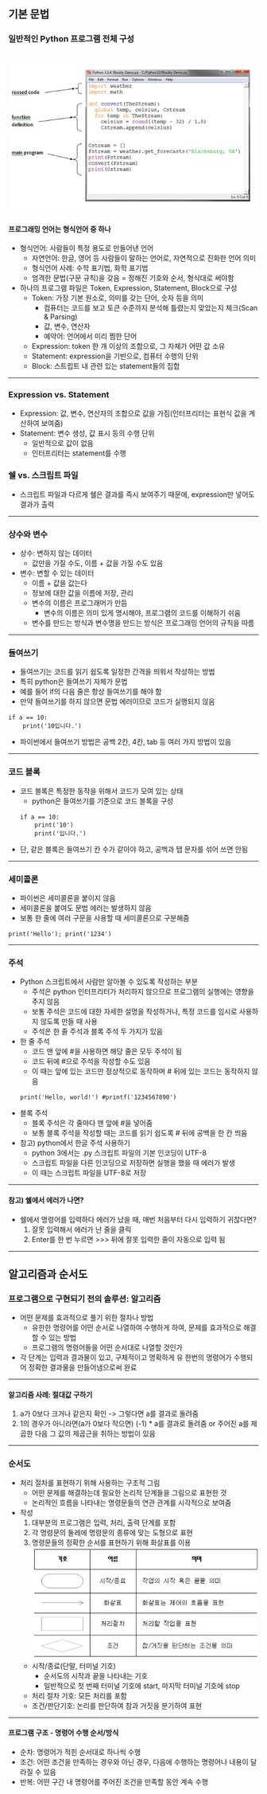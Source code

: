 ## 기본 문법
### 일반적인 Python 프로그램 전체 구성
![2-1](https://github.com/Jeongsiwook/python/blob/master/img/2-1.jpg?raw=true)
---

#### 프로그래밍 언어는 형식언어 중 하나
   - 형식언어: 사람들이 특정 용도로 만들어낸 언어
      - 자연언어: 한글, 영어 등 사람들이 말하는 언어로, 자연적으로 진화한 언어 의미
      - 형식언어 사례: 수학 표기법, 화학 표기법
      - 엄격한 문법(구문 규칙)을 갖음 = 정해진 기호와 순서, 형식대로 써야함       
   - 하나의 프로그램 파일은 Token, Expression, Statement, Block으로 구성
      - Token: 가장 기본 원소로, 의미를 갖는 단어, 숫자 등을 의미
         - 컴퓨터는 코드를 보고 토큰 수준까지 분석해 틀렸는지 맞았는지 체크(Scan & Parsing)
         - 값, 변수, 연산자
         - 예약어: 언어에서 미리 찜한 단어
      - Expression: token 한 개 이상의 조합으로, 그 자체가 어떤 값 소유
      - Statement: expression을 기반으로, 컴퓨터 수행의 단위
      - Block: 스트립트 내 관련 있는 statement들의 집합
---

### Expression vs. Statement
   - Expression: 값, 변수, 연산자의 조합으로 값을 가짐(인터프리터는 표현식 값을 계산하여 보여줌)
   - Statement: 변수 생성, 값 표시 등의 수행 단위
      - 일반적으로 값이 없음
      - 인터프리터는 statement를 수행

### 쉘 vs. 스크립트 파일
   - 스크립트 파일과 다르게 쉘은 결과를 즉시 보여주기 때문에, expression만 넣어도 결과가 출력
---

### 상수와 변수
   - 상수: 변하지 않는 데이터
      - 값만을 가질 수도, 이름 + 값을 가질 수도 있음
   - 변수: 변할 수 있는 데이터
      - 이름 + 값을 값는다
      - 정보에 대한 값을 이름에 저장, 관리
      - 변수의 이름은 프로그래머가 만듬
         - 변수의 이름은 의미 있게 명시해야, 프로그램의 코드를 이해하기 쉬움
      - 변수를 만드는 방식과 변수명을 만드는 방식은 프로그래밍 언어의 규칙을 따름
---

### 들여쓰기
   - 들여쓰기는 코드를 읽기 쉽도록 일정한 간격을 띄워서 작성하는 방법
   - 특히 python은 들여쓰기 자체가 문법
   - 예를 들어 if의 다음 줄은 항상 들여쓰기를 해야 함
   - 만약 들여쓰기를 하지 않으면 문법 에러이므로 코드가 실행되지 않음
   ```
   if a == 10:
       print('10입니다.')
   ```
   - 파이썬에서 들여쓰기 방법은 공백 2칸, 4칸, tab 등 여러 가지 방법이 있음
---

### 코드 블록
   - 코드 블록은 특정한 동작을 위해서 코드가 모여 있는 상태
      - python은 들여쓰기를 기준으로 코드 블록을 구성
      ```
      if a == 10:
          print('10')
          print('입니다.')
      ```
   - 단, 같은 블록은 들여쓰기 칸 수가 같아야 하고, 공백과 탭 문자를 섞어 쓰면 안됨
---

### 세미콜론
   - 파이썬은 세미콜론을 붙이지 않음
   - 세미콜론을 붙여도 문법 에러는 발생하지 않음
   - 보통 한 줄에 여러 구문을 사용할 때 세미콜론으로 구분해줌
   ```
   print('Hello'); print('1234')
   ```
---

### 주석
   - Python 스크립트에서 사람만 알아볼 수 있도록 작성하는 부분
      - 주석은 python 인터프리터가 처리하지 않으므로 프로그램의 실행에는 영향을 주지 않음
      - 보통 주석은 코드에 대한 자세한 설명을 작성하거나, 특정 코드를 임시로 사용하지 않도록 만들 때 사용
      - 주석은 한 줄 주석과 블록 주석 두 가지가 있음
   - 한 줄 주석
      - 코드 맨 앞에 #을 사용하면 해당 줄은 모두 주석이 됨
      - 코드 뒤에 #으로 주석을 작성할 수도 있음
      - 이 때는 앞에 있는 코드만 정상적으로 동작하며 # 뒤에 있는 코드는 동작하지 않음
      ```
      print('Hello, world!') #printf('1234567890')
      ```
   - 블록 주석
      - 블록 주석은 각 줄마다 맨 앞에 #을 넣어줌
      - 보통 블록 주석을 작성할 때는 코드를 읽기 쉽도록 # 뒤에 공백을 한 칸 띄움
   - 참고) python에서 한글 주석 사용하기
      - python 3에서는 .py 스크립트 파일의 기본 인코딩이 UTF-8
      - 스크립트 파일을 다른 인코딩으로 저장하면 실행을 했을 때 에러가 발생
      - 이 때는 스크립트 파일을 UTF-8로 저장
---

#### 참고) 쉘에서 에러가 나면?
   - 쉘에서 명령어를 입력하다 에러가 났을 때, 매번 처음부터 다시 입력하기 귀찮다면?
      1. 잘못 입력해서 에러가 난 줄을 클릭
      2. Enter를 한 번 누르면 >>> 뒤에 잘못 입력한 줄이 자동으로 입력 됨
---

## 알고리즘과 순서도
### 프로그램으로 구현되기 전의 솔루션: 알고리즘
   - 어떤 문제를 효과적으로 풀기 위한 절차나 방법
      - 유한한 명령어를 어떤 순서로 나열하여 수행하게 하여, 문제를 효과적으로 해결할 수 있는 방법
      - 프로그램의 명령어들을 어떤 순서대로 나열할 것인가
   - 각 단계는 입력과 결과물이 있고, 구체적이고 명확하게 유 한번의 명령어가 수행되어 정확한 결과물을 만들어냄으로써 완료
---

#### 알고리즘 사례: 절대값 구하기
   1. a가 0보다 크거나 같은지 확인 -> 그렇다면 a를 결과로 돌려줌
   2. 1의 경우가 아니라면(a가 0보다 작으면) (-1) * a를 결과로 돌려줌
   or 주어진 a를 제곱한 다음 그 값의 제곱근을 취하는 방법이 있음
---

### 순서도
   - 처리 절차를 표현하기 위해 사용하는 구조적 그림
      - 어떤 문제를 해결하는데 필요한 논리적 단계들을 그림으로 표현한 것
      - 논리적인 흐름을 나타내는 명령문들의 연관 관계를 시각적으로 보여줌
   - 작성
      1. 대부분의 프로그램은 입력, 처리, 출력 단계를 포함
      2. 각 명령문의 둘레에 명령문의 종류에 맞는 도형으로 표현
      3. 명령문들의 정확한 순서를 표현하기 위해 화살표를 이용
   ![2-2](https://github.com/Jeongsiwook/python/blob/master/img/%EA%B7%B8%EB%A6%BC2-2.jpg?raw=true)
      - 시작/종료(단말, 터미널 기호)
         - 순서도의 시작과 끝을 나타내는 기호
         - 일반적으로 첫 번째 터미널 기호에 start, 마지막 터미널 기호에 stop
      - 처리 절차 기호: 모든 처리를 포함
      - 조건/판단기호: 논리를 판단하여 참과 거짓을 분기하여 표현
---

#### 프로그램 구조 - 명령어 수행 순서/방식
   - 순차: 명령어가 적힌 순서대로 하나씩 수행
   - 조건: 어떤 조건을 만족하는 경우와 아닌 경우, 다음에 수행하는 명령어나 내용이 달라질 수 있음
   - 반복: 어떤 구간 내 명령어를 주어진 조건을 만족할 동안 계속 수행
